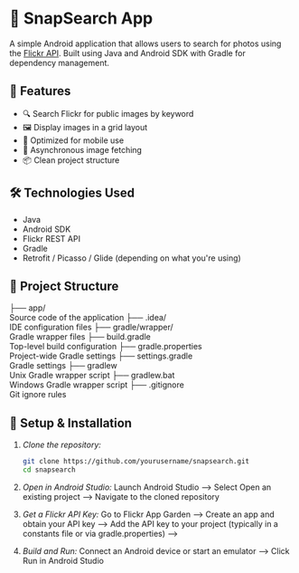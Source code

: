 # 📸  SnapSearch App

A simple Android application that allows users to search for photos using the [Flickr API](https://www.flickr.com/services/api/). Built using Java and Android SDK with Gradle for dependency management.

## 🚀 Features

- 🔍 Search Flickr for public images by keyword
- 🖼 Display images in a grid layout
- 📱 Optimized for mobile use
- 📡 Asynchronous image fetching
- 📦 Clean project structure

## 🛠 Technologies Used

- Java
- Android SDK
- Flickr REST API
- Gradle
- Retrofit / Picasso / Glide (depending on what you're using)

## 📂 Project Structure

├── app/                   
Source code of the application ├── .idea/                 
IDE configuration files ├── gradle/wrapper/        
Gradle wrapper files ├── build.gradle           
Top-level build configuration ├── gradle.properties      
Project-wide Gradle settings ├── settings.gradle        
Gradle settings ├── gradlew                
Unix Gradle wrapper script ├── gradlew.bat           
Windows Gradle wrapper script ├── .gitignore             
Git ignore rules

## 🔧 Setup & Installation

1. *Clone the repository:*

   ```bash
   git clone https://github.com/yourusername/snapsearch.git
   cd snapsearch

2. *Open in Android Studio:*
     Launch Android Studio -->
     Select Open an existing project -->
     Navigate to the cloned repository

3. *Get a Flickr API Key:*
     Go to Flickr App Garden -->
     Create an app and obtain your API key -->
     Add the API key to your project (typically in a constants file or via gradle.properties) -->

4. *Build and Run:*
     Connect an Android device or start an emulator -->
     Click Run in Android Studio 
  
